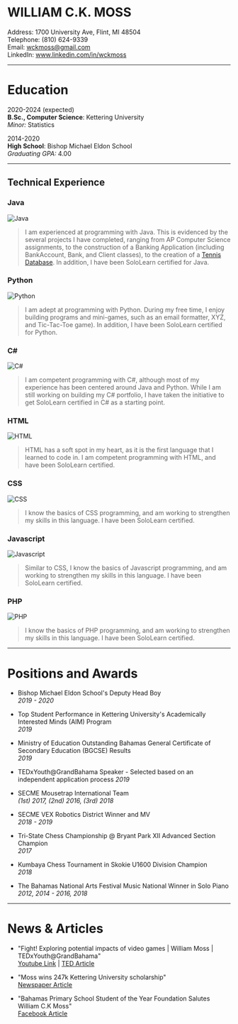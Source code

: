 # WILLIAM C.K. MOSS 

Address: 1700 University Ave, Flint, MI 48504    
Telephone: (810) 624-9339  
Email: wckmoss@gmail.com  
LinkedIn: www.linkedin.com/in/wckmoss  

---------------------------
# Education

2020-2024 (expected)  
**B.Sc., Computer Science**: Kettering University  
*Minor:* Statistics  

2014-2020  
**High School**: Bishop Michael Eldon School   
*Graduating GPA:* 4.00   

---------------------------
## Technical Experience  

### Java  
![Java](https://progress-bar.dev/80/?width=400)  
> I am experienced at programming with Java. This is evidenced by the several projects I have completed, ranging from AP Computer Science assignments, to the construction of a Banking Application (including BankAccount, Bank, and Client classes), to the creation of a [Tennis Database](https://github.com/qwet11/Tennis-Database). In addition, I have been SoloLearn certified for Java.

### Python  
![Python](https://progress-bar.dev/70/?width=400)  
> I am adept at programming with Python. During my free time, I enjoy building programs and mini-games, such as an email formatter, XYZ, and Tic-Tac-Toe game).  In addition, I have been SoloLearn certified for Python.

### C\#  
![C#](https://progress-bar.dev/70/?width=400)   
> I am competent programming with C#, although most of my experience has been centered around Java and Python. While I am still working on building my C# portfolio, I have taken the initiative to get SoloLearn certified in C# as a starting point.   

### HTML  
![HTML](https://progress-bar.dev/70/?width=400)  
> HTML has a soft spot in my heart, as it is the first language that I learned to code in. I am competent programming with HTML, and have been SoloLearn certified.  

### CSS  
![CSS](https://progress-bar.dev/50/?width=400)  
> I know the basics of CSS programming, and am working to strengthen my skills in this language. I have been SoloLearn certified.   

### Javascript  
![Javascript](https://progress-bar.dev/50/?width=400)  
> Similar to CSS, I know the basics of Javascript programming, and am working to strengthen my skills in this language. I have been SoloLearn certified.    

### PHP  
![PHP](https://progress-bar.dev/20/?width=400)  
> I know the basics of PHP programming, and am working to strengthen my skills in this language. I have been SoloLearn certified.  



---------------------------
# Positions and Awards 

* Bishop Michael Eldon School's Deputy Head Boy  
*2019 - 2020*  

* Top Student Performance in Kettering University's Academically Interested Minds (AIM) Program  
*2019*  

* Ministry of Education Outstanding Bahamas General Certificate of Secondary Education (BGCSE) Results  
*2019*  

* TEDxYouth@GrandBahama Speaker - Selected based on an independent application process
*2019*   

* SECME Mousetrap International Team  
*(1st) 2017, (2nd) 2016, (3rd) 2018*  

* SECME VEX Robotics District Winner and MV  
*2018 - 2019* 

* Tri-State Chess Championship @ Bryant Park XII Advanced Section Champion  
*2017*  

* Kumbaya Chess Tournament in Skokie U1600 Division Champion  
*2018*  

* The Bahamas National Arts Festival Music National Winner in Solo Piano  
*2012, 2014 - 2016, 2018*  

---------------------------
# News & Articles

* "Fight! Exploring potential impacts of video games | William Moss | TEDxYouth@GrandBahama"   
[Youtube Link](https://www.youtube.com/watch?v=EqEgjDVW_54&list=UL8TZM0-wMSMk&index=104423) | [TED Article](https://www.ted.com/tedx/events/30411)   

* "Moss wins 247k Kettering University scholarship"   
[Newspaper Article](http://thefreeportnews.com/news/moss-wins-247k-kettering-university-scholarship/)  
 
* "Bahamas Primary School Student of the Year Foundation Salutes William C.K Moss"   
[Facebook Article](https://www.facebook.com/permalink.php?id=6470939485&story_fbid=10157485547179486)  
